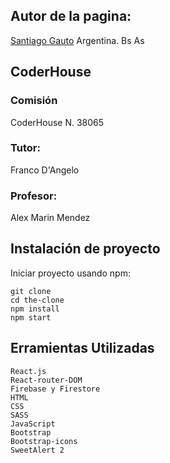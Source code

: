 ## Autor de la pagina:

[Santiago Gauto](https://github.com/SantiagoGauto) 
Argentina. Bs As

## CoderHouse

### Comisión 
CoderHouse N. 38065
### Tutor:
Franco D'Angelo
### Profesor:
Alex Marin Mendez

## Instalación de proyecto
Iniciar proyecto usando npm:

    git clone
    cd the-clone
    npm install 
    npm start 

## Erramientas Utilizadas

    React.js
    React-router-DOM
    Firebase y Firestore
    HTML
    CSS
    SASS
    JavaScript
    Bootstrap
    Bootstrap-icons
    SweetAlert 2

